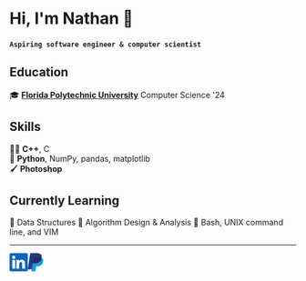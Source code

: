 # Hi, I'm Nathan 👋

**`Aspiring software engineer & computer scientist`**

## Education
🎓 [**Florida Polytechnic University**][poly] Computer Science '24  

[poly]: https://floridapoly.edu/

## Skills

:man_technologist:		**C++**, C  
:snake:					**Python**, NumPy, pandas, matplotlib  
:paintbrush:			**Photoshop**  

## Currently Learning

:memo:      Data Structures
:memo:      Algorithm Design & Analysis
:memo:      Bash, UNIX command line, and VIM

- - -

<a href="https://www.linkedin.com/in/nathan-bodie-60a070209/">
    <img height="32" align="left" alt="LinkedIn" src="img/icons/linkedin.png" />
</a>

<a href="paypal.me/dazexd">
    <img height="32" align="left" alt="PayPal" src="img/icons/paypal.png" />
</a>
